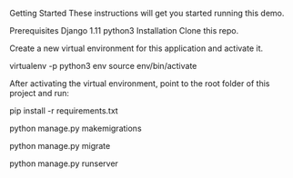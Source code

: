 Getting Started
These instructions will get you started running this demo.

Prerequisites
Django 1.11
python3
Installation
Clone this repo.

Create a new virtual environment for this application and activate it. 

virtualenv -p python3 env
source env/bin/activate

After activating the virtual environment, point to the root folder of this project and run:

pip install -r requirements.txt

python manage.py makemigrations

python manage.py migrate

python manage.py runserver

